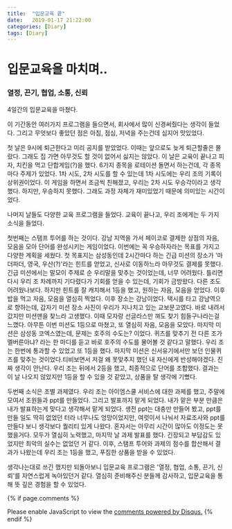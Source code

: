 ```yaml
---
title:  "입문교육 끝"
date:   2019-01-17 21:22:00
categories: [Diary]
tags: [Diary]
---
```


# 입문교육을 마치며..

### 열정, 끈기, 협업, 소통, 신뢰

 4일간의 입문교육을 마쳤다. 
 
 이 기간동안 여러가지 프로그램을 들으면서, 회사에서 많이 신경써줬다는 생각이 들었다.
 그리고 무엇보다 좋았던 점은 아침, 점심, 저녁을 주는건데 심지어 맛있었다.
 
  첫 날은 9시에 퇴근한다고 미리 공지를 받았었다. 이때는 앞으로도 늦게 퇴근할줄은 몰랐다.
 그래도 집 가면 아무것도 할 것이 없어서 싫지는 않았다.
 이 날은 교육이 끝나고 피자, 치킨을 먹고 단합게임(?)을 했다.
 6가지 종목을 로테이션 돌면서 하는건데, 각 종목마다 주제가 있었다.
 1차 시도, 2차 시도를 할 수 있는데 1차 시도에는 우리 조의 기록이 상위권이었다.
 이 게임을 하면서 조금씩 친해졌고, 우리는 2차 시도 우승각이라고 생각했다.
 하지만, 우승하지 못했다. 그래도 과정 자체가 재미있었기 때문에 의미있는 시간이었다.
 
 나머지 날들도 다양한 교육 프로그램을 들었다. 교육이 끝나고, 우리 조에게는 두 가지 소식을 들었다.
  
  첫번째는 스탬프 투어를 하는 것이다. 강남 지역을 가서 페이코로 결제한 상점의 자음, 모음을 모아 단어를 완성시키는 게임이었다.
 이번에는 꼭 우승하자라는 목표를 가지고 다양한 계획을 세웠다. 첫 목표지는 삼성동인데 2시간마다 하는 긴급 미션의 장소가 
 '마더파더, 영국, 우산(?)'라는 힌트를 얻었고, 신사로 이동하느라 아무것도 결제를 못했다. 긴급 미션에서는 말모이 주제로 순 우리말을
 맞추는 것이었는데, 너무 어려웠다. 틀리면 다시 우리 조 차례까지 기다렸다가 기회를 얻을 수 있는데, 기회가 금방왔다. 다른 조도 어려웠나보다.
 하지만 힌트를 잘 캐치해서 1등을 했고, 원하는 자음, 모음을 얻었다. 이후 밥을 먹고 자음, 모음을 열심히 찍었다. 이후 장소는 강남이었다.
 택시를 타고 강남역으로 향하는데, 갑자기 미션 장소 사진이 우리가 지나치고 있는 교보문고였다. 바로 내려서 갔지만 미션맨을 찾느라 고생했다.
 이때 모자랑 선글라스만 껴도 찾기 힘들구나라는걸 느꼈다. 아무튼 이번 미션도 1등으로 마쳤고, 또 열심히 자음, 모음을 모았다. 
 마지막 미션은 삼성동 코엑스였는데, 문제는 호주의 수도는? 이었다. 퀴즈를 맞추기 전 다른 조가 멜버른아냐? 라는 한 마디를 듣고
 바로 호주의 수도를 물어볼 것 같다고 말했다. 우리 조는 한번에 통과할 수 있었고 또 1등을 했다. 마지막 미션은 신서유기에서만 보던 인물퀴즈를 맞추는 것이었다.티비보면서 저걸 왜 못맞추지 했던 내 자신에게 반성해야겠다. 진짜 생각이 안난다. 우리 조는 뒤에서 2등을 했고, 최종적으로 단어를 조합했다.
 결과는 이 날 나오지 않았지만 1등을 할 수 있을 것 같았고, 상품을 탈 생각에 기뻤다.
 
 두번째 소식은 조별 과제였다. 우리 조는 아이엠스쿨 서비스에 대한 과제를 했고, 주말에 모여서 조원들과 ppt를 만들었다. 그리고 발표까지 맡게 되었다.
 내가 맡은 부분 만큼은 내가 발표하는게 맞다고 생각해서 맡게 되었다. 생전 ppt는 대충만 만들어 봤고, ppt를 만들 일도 딱히 없었던 터라 너무나도 엉망이었지만, 여럿이서 나눠서 자료조사와 ppt를 만들다 보니 생각보다 퀄리티 있게 나왔다. 혼자서는 아무리 시간이 많아도 이정도는 못했을거다. 모두가 열심히 노력했고, 마지막 날 과제 발표를 했다. 긴장되고 부담감도 있었지만 최악의 실수는 없었던 거 같다. 이후, 스탬프 투어와 과제의 점수를 합산해서 결과가 나왔는데 우리 조는 1등을 했고, 푸짐한 상품을 받을 수 있었다.
 
 생각나는대로 쓰긴 했지만 되돌아보니 입문교육 프로그램은 '열정, 협업, 소통, 끈기, 신뢰'를 자연스럽게 녹아있던거 같다.
 열심히 준비해주신 분들께 감사하고, 입문교육을 통해 뜻 깊은 경험을 할 수 있었다.
  
 

{% if page.comments %}
<div id="disqus_thread"></div>
<script>

/**
*  RECOMMENDED CONFIGURATION VARIABLES: EDIT AND UNCOMMENT THE SECTION BELOW TO INSERT DYNAMIC VALUES FROM YOUR PLATFORM OR CMS.
*  LEARN WHY DEFINING THESE VARIABLES IS IMPORTANT: https://disqus.com/admin/universalcode/#configuration-variables*/
/*
var disqus_config = function () {
this.page.url = PAGE_URL;  // Replace PAGE_URL with your page's canonical URL variable
this.page.identifier = PAGE_IDENTIFIER; // Replace PAGE_IDENTIFIER with your page's unique identifier variable
};
*/
(function() { // DON'T EDIT BELOW THIS LINE
var d = document, s = d.createElement('script');
s.src = 'https://steve11344-1.disqus.com/embed.js';
s.setAttribute('data-timestamp', +new Date());
(d.head || d.body).appendChild(s);
})();
</script>
<noscript>Please enable JavaScript to view the <a href="https://disqus.com/?ref_noscript">comments powered by Disqus.</a></noscript>
{% endif %}

